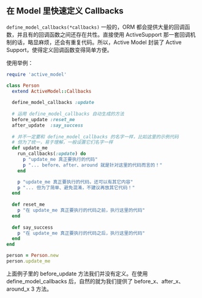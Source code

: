 ## 在 Model 里快速定义 Callbacks

`define_model_callbacks(*callbacks)` 
一般的，ORM 都会提供大量的回调函数，并且有的回调函数之间还存在共性。直接使用 ActiveSupport 那一套回调机制的话，略显麻烦，还会有重复代码。所以，Active Model 封装了 Active Support，使得定义回调函数变得简单方便。

使用举例：

```ruby
require 'active_model'

class Person
  extend ActiveModel::Callbacks
 
  define_model_callbacks :update
 
  # 运用 define_model_callbacks 自动生成的方法
  before_update :reset_me
  after_update  :say_success
 
  # 并不一定要和 define_model_callbacks 的名字一样，比如这里的示例代码
  # 但为了统一，易于理解，一般设置它们名字一样
  def update_me
    run_callbacks(:update) do
      p "update_me 真正要执行的代码"
      p "... before、after、around 就是针对这里的代码而言的！"
    end

    p "update_me 真正要执行的代码，还可以有其它内容"
    p "... 但为了简单、避免混淆，不建议再放其它代码！"
  end
 
  def reset_me
    p "在 update_me 真正要执行的代码之前，执行这里的代码"
  end
  
  def say_success
    p "在 update_me 真正要执行的代码之后，执行这里的代码"
  end
end

person = Person.new
person.update_me
```

上面例子里的 before_update 方法我们并没有定义。在使用 define_model_callbacks 后，自然的就为我们提供了 before_x、after_x、around_x 3 方法。

